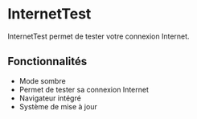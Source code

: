 # InternetTest
InternetTest permet de tester votre connexion Internet.
## Fonctionnalités
* Mode sombre
* Permet de tester sa connexion Internet
* Navigateur intégré
* Système de mise à jour
